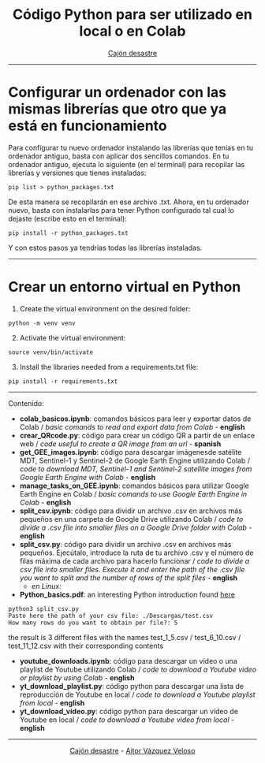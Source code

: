 <center>

# **Código Python para ser utilizado en local o en Colab**

</center>
<center>

[Cajón desastre](https://github.com/aitorvv/cajon_desastre)

</center>

---

# Configurar un ordenador con las mismas librerías que otro que ya está en funcionamiento

Para configurar tu nuevo ordenador instalando las librerías que tenías en tu ordenador antiguo, basta con aplicar dos sencillos comandos. En tu ordenador antiguo, ejecuta lo siguiente (en el terminal) para recopilar las librerías y versiones que tienes instaladas:
```
pip list > python_packages.txt
```
De esta manera se recopilarán en ese archivo .txt. Ahora, en tu ordenador nuevo, basta con instalarlas para tener Python configurado tal cual lo dejaste (escribe esto en el terminal):
```
pip install -r python_packages.txt
```
Y con estos pasos ya tendrías todas las librerías instaladas.

---

# Crear un entorno virtual en Python

1. Create the virtual environment on the desired folder:

`python -m venv venv`

2. Activate the virtual environment:

`source venv/bin/activate`

3. Install the libraries needed from a requirements.txt file:

`pip install -r requirements.txt`

---

Contenido:
* **colab_basicos.ipynb**: comandos básicos para leer y exportar datos de Colab / *basic comands to read and export data from Colab* - **english**
* **crear_QRcode.py**: código para crear un código QR a partir de un enlace web / *code useful to create a QR image from an url* - **spanish**
* **get_GEE_images.ipynb**: código para descargar imágenesde satélite MDT, Sentinel-1 y Sentinel-2 de Google Earth Engine utilizando Colab / *code to download MDT, Sentinel-1 and Sentinel-2 satellite images from Google Earth Engine with Colab* - **english**
* **manage_tasks_on_GEE.ipynb**: comandos básicos para utilizar Google Earth Engine en Colab / *basic comands to use Google Earth Engine in Colab* - **english**
* **split_csv.ipynb**: código para dividir un archivo .csv en archivos más pequeños en una carpeta de Google Drive utilizando Colab / *code to divide a .csv file into smaller files on a Google Drive folder with Colab* - **english**
* **split_csv.py**: código para dividir un archivo .csv en archivos más pequeños. Ejecútalo, introduce la ruta de tu archivo .csv y el número de filas máxima de cada archivo para hacerlo funcionar / *code to divide a csv file into smaller files. Execute it and enter the path of the .csv file you want to split and the number of rows of the split files* - **english** 
  - *en Linux:*
* **Python_basics.pdf**: an interesting Python introduction found [here](https://www.linkedin.com/in/yanala-manideep-reddy-b25064211/) 
```
python3 split_csv.py
Paste here the path of your csv file: ./Descargas/test.csv
How many rows do you want to obtain per file?: 5
```
  the result is 3 different files with the names test_1_5.csv / test_6_10.csv / test_11_12.csv with their corresponding contents
* **youtube_downloads.ipynb**: código para descargar un vídeo o una playlist de Youtube utilizando Colab / *code to download a Youtube video or playlist by using Colab* - **english**
* **yt_download_playlist.py**: código python para descargar una lista de reproducción de Youtube en local / *code to download a Youtube playlist from local* - **english**
* **yt_download_video.py**: código python para descargar un vídeo de Youtube en local / *code to download a Youtube video from local* - **english**

---
<center>

[Cajón desastre](https://github.com/aitorvv/cajon_desastre) - [Aitor Vázquez Veloso](https://www.linkedin.com/in/aitorvazquezveloso)

</center>

